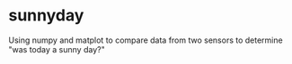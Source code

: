 # sunnyday
Using numpy and matplot to compare data from two sensors to determine "was today a sunny day?"
